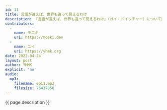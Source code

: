 ```yaml
---
id: 11
title: 言語が違えば、世界も違って見えるわけ
description: 『言語が違えば、世界も違って見えるわけ』（ガイ・ドイッチャー）について話しました。
contributors:
  - 
    name: モエキ
    uri: https://moeki.dev
  -
    name: ユイ
    uri: https://yhmk.org
date: 2022-04-24
layout: post
author: YHMK
explicit: 'no'
audio:
  mp3: 
    filename: ep11.mp3
    filesize: 76437858
---
```


{{ page.description }}
